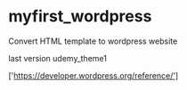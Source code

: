 # myfirst_wordpress

Convert  HTML template to wordpress website

last version udemy_theme1


['https://developer.wordpress.org/reference/']
